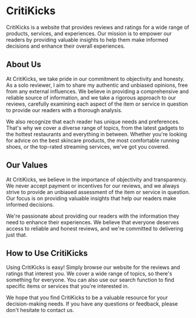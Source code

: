 # CritiKicks
CritiKicks is a website that provides reviews and ratings for a wide range of products, services, and experiences. Our mission is to empower our readers by providing valuable insights to help them make informed decisions and enhance their overall experiences.

## About Us
At CritiKicks, we take pride in our commitment to objectivity and honesty. As a solo reviewer, I aim to share my authentic and unbiased opinions, free from any external influences. We believe in providing a comprehensive and reliable source of information, and we take a rigorous approach to our reviews, carefully examining each aspect of the item or service in question to provide our readers with a thorough analysis.

We also recognize that each reader has unique needs and preferences. That's why we cover a diverse range of topics, from the latest gadgets to the hottest restaurants and everything in between. Whether you're looking for advice on the best skincare products, the most comfortable running shoes, or the top-rated streaming services, we've got you covered.

## Our Values
At CritiKicks, we believe in the importance of objectivity and transparency. We never accept payment or incentives for our reviews, and we always strive to provide an unbiased assessment of the item or service in question. Our focus is on providing valuable insights that help our readers make informed decisions.

We're passionate about providing our readers with the information they need to enhance their experiences. We believe that everyone deserves access to reliable and honest reviews, and we're committed to delivering just that.

## How to Use CritiKicks
Using CritiKicks is easy! Simply browse our website for the reviews and ratings that interest you. We cover a wide range of topics, so there's something for everyone. You can also use our search function to find specific items or services that you're interested in.

We hope that you find CritiKicks to be a valuable resource for your decision-making needs. If you have any questions or feedback, please don't hesitate to contact us.
